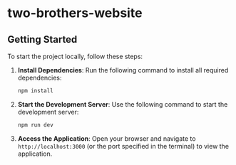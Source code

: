 # two-brothers-website

## Getting Started

To start the project locally, follow these steps:

1. **Install Dependencies**:
   Run the following command to install all required dependencies:
   ```bash
   npm install
   ```

2. **Start the Development Server**:
   Use the following command to start the development server:
   ```bash
   npm run dev
   ```

3. **Access the Application**:
   Open your browser and navigate to `http://localhost:3000` (or the port specified in the terminal) to view the application.
